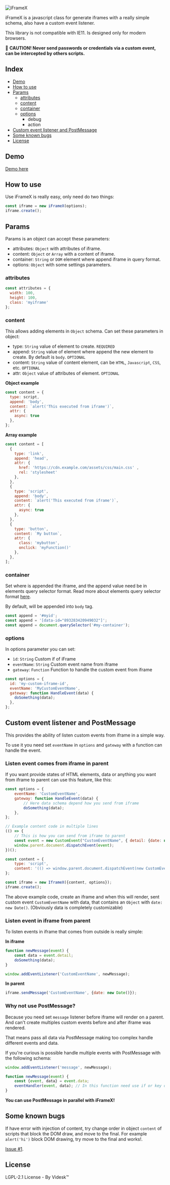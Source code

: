 ![iFrameX](https://user-images.githubusercontent.com/23618492/57744560-b3314280-7697-11e9-819f-010a7c39247a.png)

iFrameX is a javascript class for generate iframes with a really simple schema, also have a custom event listener.

This library is not compatible with IE11. Is designed only for modern browsers.

:rotating_light: **CAUTION! Never send passwords or credentials via a custom event, can be intercepted by others scripts.**

## Index

- [Demo](https://github.com/videsk/iFrameX#demo)
- [How to use](https://github.com/videsk/iFrameX#how-to-use)
- [Params](https://github.com/videsk/iFrameX#configuration)
  - [attributes](https://github.com/videsk/iFrameX#attr)
  - [content](https://github.com/videsk/iFrameX#content)
  - [container](https://github.com/videsk/iFrameX#append)
  - [options](https://github.com/videsk/iFrameX#config)
    - debug
    - action
- [Custom event listener and PostMessage](https://github.com/videsk/iFrameX#send-postmessage)
- [Some known bugs](https://github.com/videsk/iFrameX#some-known-bugs)
- [License](https://github.com/videsk/iFrameX#license)

## Demo

[Demo here](https://videsk.github.io/iFrameX/examples/)

## How to use

Use iFrameX is really easy, only need do two things:

```js
const iframe = new iFrameX(options);
iframe.create();
```

## Params

Params is an object can accept these parameters:

- attributes: `Object` with attributes of iframe.
- content: `Object` or `Array` with a content of iframe.
- container: `String` or `DOM` element where append iframe in query format.
- options: `Object` with some settings parameters.

### attributes

```js
const attributes = {
  width: 100,
  height: 100,
  class: 'myiframe'
};
```

### content

This allows adding elements in `Object` schema. Can set these parameters in object:

- type: `String` value of element to create. `REQUIRED`
- append: `String` value of element where append the new element to create. By default is `body`. `OPTIONAL`
- content: `String` value of content element, can be `HTML`, `Javascript`, `CSS`, etc. `OPTIONAL`
- attr: `Object` value of attributes of element. `OPTIONAL`

**Object example**
```js
const content = {
  type: script,
  append: 'body',
  content: `alert('This executed from iframe')`,
  attr: {
    async: true
  },
};
```

**Array example**
```js
const content = [
  {
    type: 'link',
    append: 'head',
    attr: {
      href: 'https://cdn.example.com/assets/css/main.css' ,
      rel: 'stylesheet'
    },
  },
  {
    type: 'script',
    append: 'body',
    content: `alert('This executed from iframe')`,
    attr: {
      async: true
    },
  },
  {
    type: 'button',
    content: `My button`,
    attr: {
      class: 'mybutton',
      onclick: 'myFunction()'
    },
  },
];
```

### container

Set where is appended the iframe, and the append value need be in elements query selector format. Read more about elements query selector format [here](https://developer.mozilla.org/es/docs/Web/API/Document/querySelector).

By default, will be appended into `body` tag.

```js
const append = '#myid';
const append = '[data-id="893283420949032"]';
const append = document.querySelector('#my-container');
```

### options

In options parameter you can set:

- `ìd`: `String` Custom if of iFrame
- `eventName`: `String` Custom event name from iframe
- `gateway`: `Function` Function to handle the custom event from iframe

```js
const options = {
  id: 'my-custom-iframe-id',
  eventName: 'MyCustomEventName',
  gateway: function HandleEvent(data) {
    doSomething(data);
  },
};
```

## Custom event listener and PostMessage
This provides the ability of listen custom events from iframe in a simple way.

To use it you need set `eventName` in `options` and `gateway` with a function can handle the event.

### Listen event comes from iframe in parent

If you want provide states of HTML elements, data or anything you want from iframe to parent can use this feature, like this:

```js
const options = {
    eventName: 'CustomEventName',
    gateway: function HandleEvent(data) {
        // Here data schema depend how you send from iframe
        doSomething(data);
    },
}; 

// Example content code in multiple lines
(() => {
    // This is how you can send from iframe to parent
    const event = new CustomEvent("CustomEventName", { detail: {date: new Date()} });
    window.parent.document.dispatchEvent(event);
})();

const content = {
    type: 'script',
    content: '(() => window.parent.document.dispatchEvent(new CustomEvent("CustomEventName", { detail: {date: new Date()} })))()', // Example content in one line
}; 

const iframe = new IframeX({content, options});
iframe.create();
```

The above example code, create an iframe and when this will render, sent custom event `CustomEventName` with data, that contains an `Object` with `date: new Date()`. (Obviously data is completely customizable)

### Listen event in iframe from parent

To listen events in iframe that comes from outside is really simple:

**In iframe**
```js
function newMessage(event) {
    const data = event.detail;
    doSomething(data);
}

window.addEventListener('CustomEventName', newMessage);
```

**In parent**
```js
iframe.sendMessage('CustomEventName', {date: new Date()});
```

### Why not use PostMessage?

Because you need set `message` listener before iframe will render on a parent. And can't create multiples custom events before and after iframe was rendered.

That means pass all data via PostMessage making too complex handle different events and data.

If you're curious is possible handle multiple events with PostMessage with the following schema:

```js
window.addEventListener('message', newMessage);

function newMessage(event) {
    const {event, data} = event.data;
    eventHandler(event, data); // In this function need use if or key object access by event name.   
}
```

**You can use PostMessage in parallel with iFrameX!**


## Some known bugs
If have error with injection of content, try change order in object `content` of scripts that block the DOM draw, and move to the final.
For example `alert('hi')` block DOM drawing, try move to the final and works!.

[Issue #1](https://github.com/videsk/iFrameX/issues/1).

## License

LGPL-2.1 License - By Videsk™
